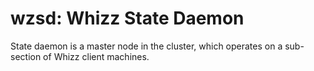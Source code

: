 # wzsd: Whizz State Daemon

State daemon is a master node in the cluster, which operates on
a sub-section of Whizz client machines.
